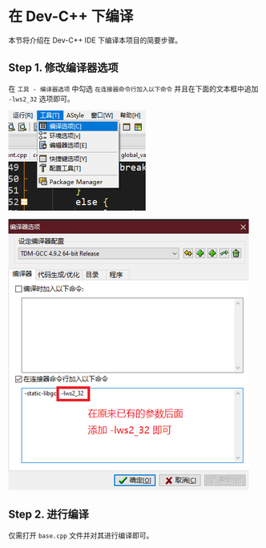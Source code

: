 # 在 Dev-C++ 下编译

本节将介绍在 Dev-C++ IDE 下编译本项目的简要步骤。



## Step 1. 修改编译器选项

在 `工具 - 编译器选项` 中勾选 `在连接器命令行加入以下命令` 并且在下面的文本框中追加 `-lws2_32` 选项即可。

![在顶部工具栏中找到编译选项](img/compiling-guide/devcpp1.png)

![调整编译器选项](img/compiling-guide/devcpp2.png)



## Step 2. 进行编译

仅需打开 `base.cpp` 文件并对其进行编译即可。